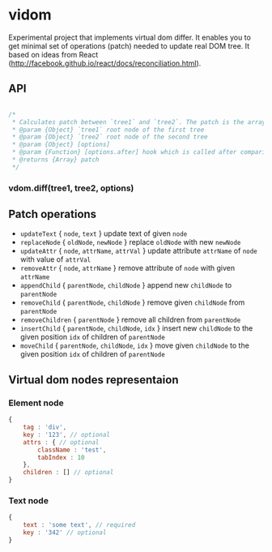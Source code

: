 # vidom

Experimental project that implements virtual dom differ. It enables you to get minimal set of operations (patch) needed to update real DOM tree. It based on ideas from React (http://facebook.github.io/react/docs/reconciliation.html).

## API

```js

/*
 * Calculates patch between `tree1` and `tree2`. The patch is the array of commands which can be applied with `tree1` to get `tree2`.
 * @param {Object} `tree1` root node of the first tree
 * @param {Object} `tree2` root node of the second tree
 * @param {Object} [options]
 * @param {Function} [options.after] hook which is called after comparing of two nodes
 * @returns {Array} patch
 */
```
### vdom.diff(tree1, tree2, options)
  
## Patch operations

  * `updateText` { `node`, `text` } update text of given `node`
  * `replaceNode` { `oldNode`, `newNode` } replace `oldNode` with new `newNode`
  * `updateAttr` { `node`, `attrName`, `attrVal` } update attribute `attrName` of `node` with value of `attrVal`
  * `removeAttr` { `node`, `attrName` } remove attribute of `node` with given `attrName`
  * `appendChild` { `parentNode`, `childNode` } append new `childNode` to `parentNode`
  * `removeChild` { `parentNode`, `childNode` } remove given `childNode` from `parentNode`
  * `removeChildren` { `parentNode` } remove all children from `parentNode`
  * `insertChild` { `parentNode`, `childNode`, `idx` } insert new `childNode` to the given position `idx` of children of `parentNode`
  * `moveChild` { `parentNode`, `childNode`, `idx` }  move given `childNode` to the given position `idx` of children of `parentNode`

## Virtual dom nodes representaion

### Element node
```js
{
    tag : 'div',
    key : '123', // optional
    attrs : { // optional
        className : 'test',
        tabIndex : 10
    },
    children : [] // optional
}
```

### Text node
```js
{
    text : 'some text', // required
    key : '342' // optional
}
```


